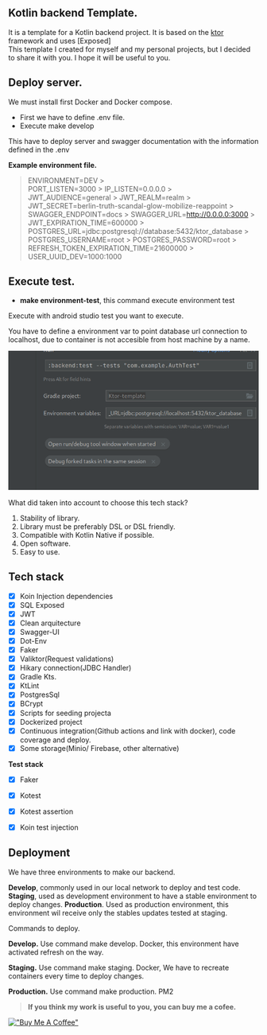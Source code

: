 
## **Kotlin backend Template.**

It is a template for a Kotlin backend project. It is based on the [ktor](https://ktor.io/) framework and uses [Exposed]  
This template I created for myself and my personal projects, but I decided to share it with you. I hope it will be useful to you.


## **Deploy server.**

We must install first Docker and Docker compose.

- First we have to define .env file.
- Execute make develop

This have to deploy server and swagger documentation with the information defined in the .env

**Example environment file.**

> ENVIRONMENT=DEV >         
> PORT_LISTEN=3000 > IP_LISTEN=0.0.0.0 >         
> JWT_AUDIENCE=general > JWT_REALM=realm > JWT_SECRET=berlin-truth-scandal-glow-mobilize-reappoint > SWAGGER_ENDPOINT=docs > SWAGGER_URL=http://0.0.0.0:3000 >         
> JWT_EXPIRATION_TIME=600000 > POSTGRES_URL=jdbc:postgresql://database:5432/ktor_database > POSTGRES_USERNAME=root > POSTGRES_PASSWORD=root >         
> REFRESH_TOKEN_EXPIRATION_TIME=21600000 >     USER_UUID_DEV=1000:1000

## **Execute test.**

- **make environment-test**, this command execute environment test

Execute with android studio test you want to execute.

You have to define a environment var to point database url connection to localhost, due to container is not accesible from host machine by a name.

![Example of how to configure a run test](https://github.com/CristianMG/Ktor-template/blob/develop/screenshoots/img.png?raw=true)

What did taken into account to choose this tech stack?
1) Stability of library.
2) Library must be preferably DSL or DSL friendly.
3) Compatible with Kotlin Native if possible.
4) Open software.
5) Easy to use.

## Tech stack
- [x] Koin Injection dependencies
- [x] SQL Exposed
- [x] JWT
- [x] Clean arquitecture
- [x] Swagger-UI
- [x] Dot-Env
- [x] Faker
- [x] Valiktor(Request validations)
- [x] Hikary connection(JDBC Handler)
- [x] Gradle Kts.
- [x] KtLint
- [x] PostgresSql
- [x] BCrypt
- [x] Scripts for seeding projecta
- [x] Dockerized project
- [X] Continuous integration(Github actions and link with docker), code coverage and deploy.
- [X] Some storage(Minio/ Firebase, other alternative)

**Test stack**
- [x] Faker
- [x] Kotest
- [x] Kotest assertion
- [x] Koin test injection


## Deployment

We have three environments to make our backend.

**Develop**, commonly used in our local network to deploy and test code.
**Staging**, used as development environment to have a stable environment to deploy changes.
**Production**. Used as production environment, this environment wil receive only the stables updates tested at staging.

Commands to deploy.

**Develop.** Use command make develop. Docker, this environment have activated refresh on the way.

**Staging.** Use command make staging. Docker, We have to recreate containers every time to deploy changes.

**Production.** Use command make production. PM2








> **If you think my work is useful to you, you can buy me a cofee.**

[!["Buy Me A Coffee"](https://www.buymeacoffee.com/assets/img/custom_images/orange_img.png)](https://www.buymeacoffee.com/cristianmed)